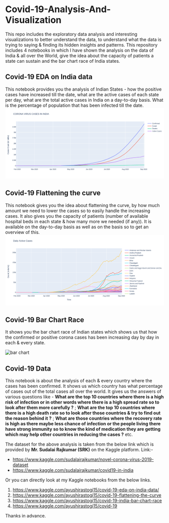 # Covid-19-Analysis-And-Visualization
This repo includes the exploratory data analysis and interesting visualizations to better understand the data, to understand what the data is trying to saying &amp; finding its hidden insights and patterns. This repository includes 4 notebooks in which I have shown the analysis on the data of India & all over the World, give the idea about the capacity of patients a state can sustain and the bar chart race of India states.

## **Covid-19 EDA on India data** 
This notebook provides you the analysis of Indian States - how the positive cases have increased till the date, what are the active cases of each state per day, what are the total active cases in India on a day-to-day basis. What is the percentage of population that has been infected till the date.
![Corona Cases](https://github.com/ayushirastogi15/covid-19-analysis/blob/master/images/corona_cases.png)


## **Covid-19 Flattening the curve** 
This notebook gives you the idea about flattening the curve, by how much amount we need to lower the cases so to easily handle the increasing cases. It also gives you the capacity of patients (number of available hospital beds in each state & how many more we needed (if any)). It is available on the day-to-day basis as well as on the basis so to get an overview of this.
![active cases](https://github.com/ayushirastogi15/covid-19-analysis/blob/master/images/daily_active_cases.png)


## **Covid-19 Bar Chart Race** 
It shows you the bar chart race of Indian states which shows us that how the confirmed or positive corona cases has been increasing day by day in each & every state.

![bar chart](https://drive.google.com/file/d/1WoM3HQweWXMg5G7aWarZ8DjWJeUyzzDQ/view?usp=sharing)


## **Covid-19 Data** 
This notebook is about the analysis of each & every country where the cases has been confirmed. It shows us which country has what percentage of cases out of the total cases all over the world. It gives us the answers of various questions like - **What are the top 10 countries where there is a high risk of infection or in other words where there is a high spread rate so to look after them more carefully ?** ; **What are the top 10 countries where there is a high death rate so to look after those countries & try to find out the reason behind it ?** ; **What are those countries where the recovery rate is high as there maybe less chance of infection or the people living there have strong immunity so to know the kind of medication they are getting which may help other countries in reducing the cases ?** etc.

The dataset for the above analysis is taken from the below link which is provided by **Mr. Sudalai Rajkumar (SRK)** on the Kaggle platform. Link:-
- https://www.kaggle.com/sudalairajkumar/novel-corona-virus-2019-dataset
- https://www.kaggle.com/sudalairajkumar/covid19-in-india

Or you can directly look at my Kaggle notebooks from the below links.
1. https://www.kaggle.com/ayushirastogi15/covid-19-eda-on-india-data/
2. https://www.kaggle.com/ayushirastogi15/covid-19-flattening-the-curve
3. https://www.kaggle.com/ayushirastogi15/covid-19-india-bar-chart-race
4. https://www.kaggle.com/ayushirastogi15/covid-19

Thanks in advance.
